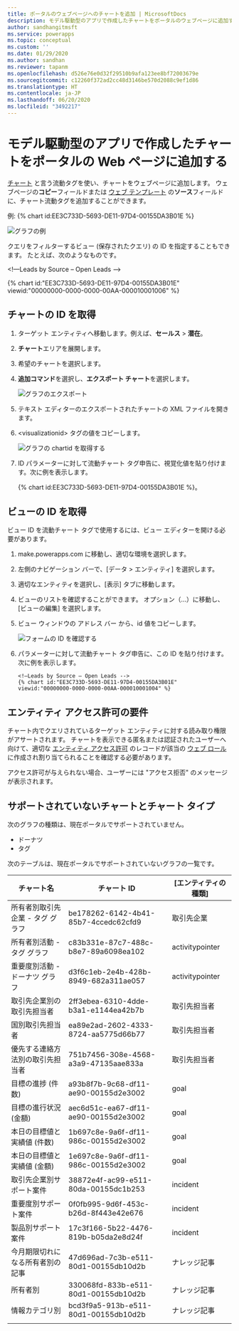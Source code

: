 ```yaml
---
title: ポータルのウェブページへのチャートを追加 | MicrosoftDocs
description: モデル駆動型のアプリで作成したチャートをポータルのウェブページに追加するための手順。
author: sandhangitmsft
ms.service: powerapps
ms.topic: conceptual
ms.custom: ''
ms.date: 01/29/2020
ms.author: sandhan
ms.reviewer: tapanm
ms.openlocfilehash: d526e76e0d32f29510b9afa123ee8bf72003679e
ms.sourcegitcommit: c12260f372ad2cc48d3146be570d2088c9ef1d86
ms.translationtype: HT
ms.contentlocale: ja-JP
ms.lasthandoff: 06/20/2020
ms.locfileid: "3492217"
---
```

# <a name="add-a-chart-created-in-a-model-driven-app-to-a-webpage-in-portal"></a>モデル駆動型のアプリで作成したチャートをポータルの Web ページに追加する

[チャート](../liquid/portals-entity-tags.md#chart) と言う流動タグを使い、チャートをウェブページに追加します。 ウェブページの**コピー**フィールドまたは [ウェブ テンプレート](../liquid/store-content-web-templates.md) の**ソース**フィールドに、チャート流動タグを追加することができます。
 
例: {% chart id:EE3C733D-5693-DE11-97D4-00155DA3B01E %}

![グラフの例](../media/dynamics365-chart-example.png "グラフの例")

クエリをフィルターするビュー (保存されたクエリ) の ID を指定することもできます。 たとえば、次のようなものです。

<!—Leads by Source – Open Leads -->

{% chart id:"EE3C733D-5693-DE11-97D4-00155DA3B01E" viewid:"00000000-0000-0000-00AA-000010001006" %}

## <a name="get-the-id-of-a-chart"></a>チャートの ID を取得

1.  ターゲット エンティティへ移動します。例えば、**セールス** > **潜在**。
2.  **チャート**エリアを展開します。
3.  希望のチャートを選択します。
4.  **追加コマンド**を選択し、**エクスポート チャート**を選択します。

    ![グラフのエクスポート](../media/export-dynamics365-chart.png "グラフのエクスポート")

5. テキスト エディターのエクスポートされたチャートの XML ファイルを開きます。
6. \<visualizationid\> タグの値をコピーします。

    ![グラフの chartid を取得する](../media/dynamics365-chart-chartid.png "グラフのグラフ ID を取得する")

7. ID パラメーターに対して流動チャート タグ申告に、視覚化値を貼り付けます。次に例を表示します。

    {% chart id:EE3C733D-5693-DE11-97D4-00155DA3B01E %}。

## <a name="get-the-id-of-a-view"></a>ビューの ID を取得

ビュー ID を流動チャート タグで使用するには、ビュー エディターを開ける必要があります。
 
1. make.powerapps.com に移動し、適切な環境を選択します。
1. 左側のナビゲーション バーで、[データ > エンティティ] を選択します。
1. 適切なエンティティを選択し、[表示] タブに移動します。
1. ビューのリストを確認することができます。 オプション（...）に移動し、[ビューの編集] を選択します。
1. ビュー ウィンドウの アドレス バー から、id 値をコピーします。

    ![フォームの ID を確認する](../media/dynamics365-chart-viewid.png)

1. パラメーターに対して流動チャート タグ申告に、この ID を貼り付けます。次に例を表示します。

    ```
    <!—Leads by Source – Open Leads -->
    {% chart id:"EE3C733D-5693-DE11-97D4-00155DA3B01E" viewid:"00000000-0000-0000-00AA-000010001004" %}
    ```

## <a name="entity-permission-requirement"></a>エンティティ アクセス許可の要件

チャート内でクエリされているターゲット エンティティに対する読み取り権限がアサートされます。 チャートを表示できる匿名または認証されたユーザーへ向けて、適切な [エンティティ アクセス許可](assign-entity-permissions.md) のレコードが該当の [ウェブ ロール](create-web-roles.md) に作成され割り当てられることを確認する必要があります。 
 
アクセス許可が与えられない場合、ユーザーには "アクセス拒否" のメッセージが表示されます。

## <a name="unsupported-charts-and-chart-types"></a>サポートされていないチャートとチャート タイプ

次のグラフの種類は、現在ポータルでサポートされていません。
- ドーナツ
- タグ

次のテーブルは、現在ポータルでサポートされていないグラフの一覧です。

| チャート名                              | チャート ID                             | [エンティティの種類]      |
|-----------------------------------------|--------------------------------------|------------------|
| 所有者別取引先企業 - タグ グラフ           | be178262-6142-4b41-85b7-4ccedc62cfd9 | 取引先企業          |
| 所有者別活動 - タグ グラフ         | c83b331e-87c7-488c-b8e7-89a6098ea102 | activitypointer  |
| 重要度別活動 - ドーナツ グラフ | d3f6c1eb-2e4b-428b-8949-682a311ae057 | activitypointer  |
| 取引先企業別の取引先担当者                     | 2ff3ebea-6310-4dde-b3a1-e1144ea42b7b | 取引先担当者          |
| 国別取引先担当者                     | ea89e2ad-2602-4333-8724-aa5775d66b77 | 取引先担当者          |
| 優先する連絡方法別の取引先担当者    | 751b7456-308e-4568-a3a9-47135aae833a | 取引先担当者          |
| 目標の進捗 (件数)                   | a93b8f7b-9c68-df11-ae90-00155d2e3002 | goal             |
| 目標の進行状況 (金額)                   | aec6d51c-ea67-df11-ae90-00155d2e3002 | goal             |
| 本日の目標値と実績値 (件数)      | 1b697c8e-9a6f-df11-986c-00155d2e3002 | goal             |
| 本日の目標値と実績値 (金額)      | 1e697c8e-9a6f-df11-986c-00155d2e3002 | goal             |
| 取引先企業別サポート案件                        | 38872e4f-ac99-e511-80da-00155dc1b253 | incident         |
| 重要度別サポート案件                       | 0f0fb995-9d6f-453c-b26d-8f443e42e676 | incident         |
| 製品別サポート案件                        | 17c3f166-5b22-4476-819b-b05da2e8d24f | incident         |
| 今月期限切れになる所有者別の記事   | 47d696ad-7c3b-e511-80d1-00155db10d2b | ナレッジ記事 |
| 所有者別                                | 330068fd-833b-e511-80d1-00155db10d2b | ナレッジ記事 |
| 情報カテゴリ別                              | bcd3f9a5-913b-e511-80d1-00155db10d2b | ナレッジ記事 | 
| | |

